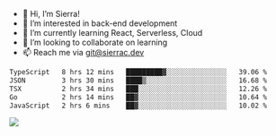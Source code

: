 - 👋 Hi, I’m Sierra!
- 👀 I’m interested in back-end development
- 🌱 I’m currently learning React, Serverless, Cloud
- 💞️ I’m looking to collaborate on learning
- 📫 Reach me via git@sierrac.dev

<!--START_SECTION:waka-->

```txt
TypeScript   8 hrs 12 mins   █████████▓░░░░░░░░░░░░░░░   39.06 %
JSON         3 hrs 30 mins   ████▒░░░░░░░░░░░░░░░░░░░░   16.68 %
TSX          2 hrs 34 mins   ███░░░░░░░░░░░░░░░░░░░░░░   12.26 %
Go           2 hrs 14 mins   ██▓░░░░░░░░░░░░░░░░░░░░░░   10.64 %
JavaScript   2 hrs 6 mins    ██▓░░░░░░░░░░░░░░░░░░░░░░   10.02 %
```

<!--END_SECTION:waka-->


![](https://hit.yhype.me/github/profile?user_id=7351311)
